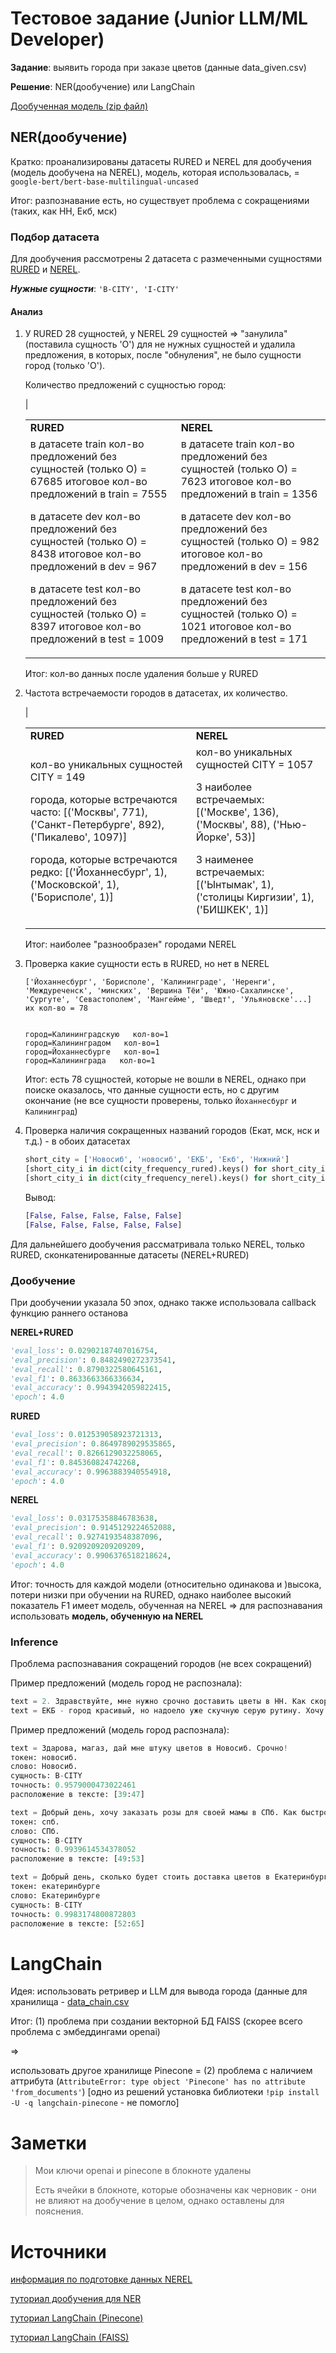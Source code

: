 # Тестовое задание (Junior LLM/ML Developer)

**Задание**: выявить города при заказе цветов (данные data_given.csv)

**Решение**: NER(дообучение) или LangChain

[Дообученная модель (zip файл)](https://drive.google.com/file/d/1KgkhWqnsoV2jLh1uDExhdpk0_PiKr8JF/view?usp=sharing)

## NER(дообучение)
Кратко: проанализированы датасеты RURED и NEREL для дообучения (модель дообучена на NEREL), модель, которая использовалась, = `google-bert/bert-base-multilingual-uncased`

Итог: разпознавание есть, но существует проблема с сокращениями (таких, как НН, Екб, мск)
### Подбор датасета
Для дообучения рассмотрены 2 датасета с размеченными сущностями [RURED](https://github.com/InstituteForIndustrialEconomics/rured) и [NEREL](https://github.com/nerel-ds/NEREL). 

***Нужные сущности***: `'B-CITY', 'I-CITY'`

#### Анализ
<ol>

<li>У RURED 28 сущностей, у NEREL 29 сущностей => "занулила" (поставила сущность 'O') для не нужных сущностей и удалила предложения, в которых, после "обнуления", не было сущности город (только 'O').

Количество предложений с сущностью город:

|<table class="iksweb">
	<tbody>
		<tr>
			<td>**RURED**</td>
			<td>**NEREL**</td>
		</tr>
		<tr>
			<td>
в датасете train кол-во предложений без сущностей (только О) = 67685
итоговое кол-во предложений в train = 7555 



в датасете dev кол-во предложений без сущностей (только О) = 8438
итоговое кол-во предложений в dev = 967

в датасете test кол-во предложений без сущностей (только О) = 8397
итоговое кол-во предложений в test = 1009

</td>
			<td>
в датасете train кол-во предложений без сущностей (только О) = 7623
итоговое кол-во предложений в train = 1356

в датасете dev кол-во предложений без сущностей (только О) = 982
итоговое кол-во предложений в dev = 156

в датасете test кол-во предложений без сущностей (только О) = 1021
итоговое кол-во предложений в test = 171

</td>
		</tr>
	</tbody>
</table>
Итог: кол-во данных после удаления больше у RURED</li>
<li>Частота встречаемости городов в датасетах, их количество.

|<table class="iksweb">
	<tbody>
		<tr>
			<td>**RURED**</td>
			<td>**NEREL**</td>
		</tr>
		<tr>
			<td>
кол-во уникальных сущностей CITY = 149

города, которые встречаются часто:
[('Москвы', 771), ('Санкт-Петербурге', 892), ('Пикалево', 1097)]

города, которые встречаются редко:
[('Йоханнесбург', 1), ('Московской', 1), ('Борисполе', 1)]
</td>
			<td>
кол-во уникальных сущностей CITY = 1057

3 наиболее встречаемых:
[('Москве', 136), ('Москвы', 88), ('Нью-Йорке', 53)]

3 наименее встречаемых:
[('Ынтымак', 1), ('столицы Киргизии', 1), ('БИШКЕК', 1)]

</td>
		</tr>
	</tbody>
</table>
Итог: наиболее "разнообразен" городами NEREL</li>

<li>Проверка какие сущности есть в RURED, но нет в NEREL

```сущности, которые есть в RURED, но нет в NEREL:
['Йоханнесбург', 'Борисполе', 'Калининграде', 'Неренги', 'Междуреченск', 'минских', 'Вершина Тёи', 'Южно-Сахалинске', 'Сургуте', 'Севастополем', 'Мангейме', 'Шведт', 'Ульяновске'...]
их кол-во = 78


город=Калининградскую   кол-во=1
город=Калининградом   кол-во=1
город=Йоханнесбурге   кол-во=1
город=Калининграда   кол-во=1
```
Итог: есть 78 сущностей, которые не вошли в NEREL, однако при поиске оказалось, что данные сущности есть, но с другим окончание (не все сущности проверены, только `Йоханнесбург` и `Калининград`)</li>

<li>Проверка наличия сокращенных названий городов (Екат, мск, нск и т.д.) - в обоих датасетах

```python
short_city = ['Новосиб', 'новосиб', 'ЕКБ', 'Екб', 'Нижний']
[short_city_i in dict(city_frequency_rured).keys() for short_city_i in short_city]
[short_city_i in dict(city_frequency_nerel).keys() for short_city_i in short_city]
```
Вывод:
```python
[False, False, False, False, False]
[False, False, False, False, False]

```
</li>


</ol>
Для дальнейшего дообучения рассматривала только NEREL, только RURED, сконкатенированные датасеты (NEREL+RURED)

### Дообучение
При дообучении указала 50 эпох, однако также использовала callback функцию раннего останова

**NEREL+RURED**
```python
'eval_loss': 0.02902187407016754,
'eval_precision': 0.8482490272373541,
'eval_recall': 0.8790322580645161,
'eval_f1': 0.8633663366336634,
'eval_accuracy': 0.9943942059822415,
'epoch': 4.0
```
**RURED**
```python
'eval_loss': 0.012539058923721313,
'eval_precision': 0.8649789029535865,
'eval_recall': 0.8266129032258065,
'eval_f1': 0.845360824742268,
'eval_accuracy': 0.9963883940554918,
'epoch': 4.0
```
**NEREL**

```python
'eval_loss': 0.03175358846783638,
'eval_precision': 0.9145129224652088,
'eval_recall': 0.9274193548387096,
'eval_f1': 0.9209209209209209,
'eval_accuracy': 0.9906376518218624,
'epoch': 4.0
```
Итог: точность для каждой модели (относительно одинакова и )высока, потери низки при обучении на RURED, однако наиболее высокий показатель F1 имеет модель, обученная на NEREL => для распознавания использовать **модель, обученную на NEREL**

### Inference
Проблема распознавания сокращений городов (не всех сокращений)

Пример предложений (модель город не распознала):
```python
text = 2. Здравствуйте, мне нужно срочно доставить цветы в НН. Как скоро вы сможете это сделать?
text = ЕКБ - город красивый, но надоело уже скучную серую рутину. Хочу подарить себе радость и заказать цветы. Какие у вас варианты для доставки?
```

Пример предложений (модель город распознала):
```python
text = Здарова, магаз, дай мне штуку цветов в Новосиб. Срочно!
токен: новосиб.
слово: Новосиб.
сущность: B-CITY
точность: 0.9579000473022461
расположение в тексте: [39:47]

text = Добрый день, хочу заказать розы для своей мамы в СПб. Как быстро можно осуществить доставку?
токен: спб.
слово: СПб.
сущность: B-CITY
точность: 0.9939614534378052
расположение в тексте: [49:53]

text = Добрый день, сколько будет стоить доставка цветов в Екатеринбурге на следующей неделе?#
токен: екатеринбурге
слово: Екатеринбурге
сущность: B-CITY
точность: 0.9983174800872803
расположение в тексте: [52:65]
```


# LangChain
Идея: использовать ретривер и LLM для вывода города (данные для хранилища - [data_chain.csv](https://github.com/Elzara20/test_task1/blob/main/data_chain.csv)

Итог: (1) проблема при создании векторной БД FAISS (скорее всего проблема с эмбеддингами openai) 

=> 

использовать другое хранилище Pinecone = (2) проблема с наличием аттрибута (`AttributeError: type object 'Pinecone' has no attribute 'from_documents'`) [одно из решений установка библиотеки `!pip install -U -q langchain-pinecone` - не помогло]

# Заметки
>Мои ключи openai и pinecone в блокноте удалены
>
>Есть ячейки в блокноте, которые обозначены как черновик - они не влияют на дообучение в целом, однако оставлены для пояснения.

# Источники
[информация по подготовке данных NEREL](https://huggingface.co/datasets/surdan/nerel_short/blob/main/Prepare_original_data.ipynb())

[туториал дообучения для NER](https://github.com/huggingface/notebooks/blob/main/examples/token_classification.ipynb)

[туториал LangChain (Pinecone)](https://www.machinelearningnuggets.com/how-to-build-llm-applications-with-langchain-and-openai/)

[туториал LangChain (FAISS)](https://habr.com/ru/articles/729664/)
